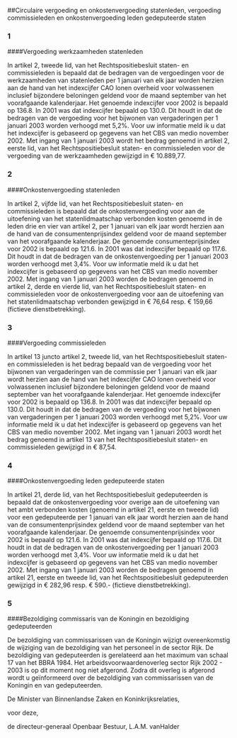 <meta http-equiv='Content-Type' content='text/html; charset=utf-8' />

##Circulaire vergoeding en onkostenvergoeding statenleden, vergoeding commissieleden en onkostenvergoeding leden gedeputeerde staten

### 1  

####Vergoeding werkzaamheden statenleden

In artikel 2, tweede lid, van het Rechtspositiebesluit staten- en commissieleden is bepaald dat de bedragen van de vergoedingen voor de werkzaamheden van statenleden per 1 januari van elk jaar worden herzien aan de hand van het indexcijfer CAO lonen overheid voor volwassenen inclusief bijzondere beloningen geldend voor de maand september van het voorafgaande kalenderjaar. Het genoemde indexcijfer voor 2002 is bepaald op 136.8. In 2001 was dat indexcijfer bepaald op 130.0. Dit houdt in dat de bedragen van de vergoeding voor het bijwonen van vergaderingen per 1 januari 2003 worden verhoogd met 5,2%. Voor uw informatie meld ik u dat het indexcijfer is gebaseerd op gegevens van het CBS van medio november 2002. Met ingang van 1 januari 2003 wordt het bedrag genoemd in artikel 2, eerste lid, van het Rechtspositiebesluit staten- en commissieleden voor de vergoeding van de werkzaamheden gewijzigd in € 10.889,77.    
### 2  

####Onkostenvergoeding statenleden

In artikel 2, vijfde lid, van het Rechtspositiebesluit staten- en commissieleden is bepaald dat de onkostenvergoeding voor aan de uitoefening van het statenlidmaatschap verbonden kosten genoemd in de leden drie en vier van artikel 2, per 1 januari van elk jaar wordt herzien aan de hand van de consumentenprijsindex geldend voor de maand september van het voorafgaande kalenderjaar. De genoemde consumenteprijsindex voor 2002 is bepaald op 121.6. In 2001 was dat indexcijfer bepaald op 117.6. Dit houdt in dat de bedragen van de onkostenvergoeding per 1 januari 2003 worden verhoogd met 3,4%. Voor uw informatie meld ik u dat het indexcijfer is gebaseerd op gegevens van het CBS van medio november 2002. Met ingang van 1 januari 2003 worden de bedragen genoemd in artikel 2, derde en vierde lid, van het Rechtspositiebesluit staten- en commissieleden voor de onkostenvergoeding voor aan de uitoefening van het statenlidmaatschap verbonden gewijzigd in € 76,64 resp. € 159,66 (fictieve dienstbetrekking).    
### 3  

####Vergoeding commissieleden

In artikel 13 juncto artikel 2, tweede lid, van het Rechtspositiebesluit staten- en commissieleden is het bedrag bepaald van de vergoeding voor het bijwonen van vergaderingen van de commissie per 1 januari van elk jaar wordt herzien aan de hand van het indexcijfer CAO lonen overheid voor volwassenen inclusief bijzondere beloningen geldend voor de maand september van het voorafgaande kalenderjaar. Het genoemde indexcijfer voor 2002 is bepaald op 136.8. In 2001 was dat indexcijfer bepaald op 130.0. Dit houdt in dat de bedragen van de vergoeding voor het bijwonen van vergaderingen per 1 januari 2003 worden verhoogd met 5,2%. Voor uw informatie meld ik u dat het indexcijfer is gebaseerd op gegevens van het CBS van medio november 2002. Met ingang van 1 januari 2003 wordt het bedrag genoemd in artikel 13 van het Rechtspositiebesluit staten- en commissieleden gewijzigd in € 87,54.    
### 4  

####Onkostenvergoeding leden gedeputeerde staten

In artikel 21, derde lid, van het Rechtspositiebesluit gedeputeerden is bepaald dat de onkostenvergoeding voor overige aan de uitoefening van het ambt verbonden kosten (genoemd in artikel 21, eerste en tweede lid) voor een gedeputeerde per 1 januari van elk jaar wordt herzien aan de hand van de consumentenprijsindex geldend voor de maand september van het voorafgaande kalenderjaar. De genoemde consumentenprijsindex voor 2002 is bepaald op 121.6. In 2001 was dat indexcijfer bepaald op 117.6. Dit houdt in dat de bedragen van de onkostenvergoeding per 1 januari 2003 worden verhoogd met 3,4%. Voor uw informatie meld ik u dat het indexcijfer is gebaseerd op gegevens van het CBS van medio november 2002. Met ingang van 1 januari 2003 worden de bedragen genoemd in artikel 21, eerste en tweede lid, van het Rechtspositiebesluit gedeputeerden gewijzigd in € 282,96 resp. € 590.- (fictieve dienstbetrekking).    
### 5  

####Bezoldiging commissaris van de Koningin en bezoldiging gedeputeerden

De bezoldiging van commissarissen van de Koningin wijzigt overeenkomstig de wijziging van de bezoldiging van het personeel in de sector Rijk. De bezoldiging van gedeputeerden is gerelateerd aan het maximum van schaal 17 van het BBRA 1984. Het arbeidsvoorwaardenoverleg sector Rijk 2002 - 2003 is op dit moment nog niet afgerond. Zodra dit overleg is afgerond wordt u geïnformeerd over de bezoldiging van commissarissen van de Koningin en van gedeputeerden.      

De 
Minister van Binnenlandse Zaken en Koninkrijksrelaties, 

voor deze,  

de 
directeur-generaal Openbaar Bestuur, 
L.A.M. vanHalder    
